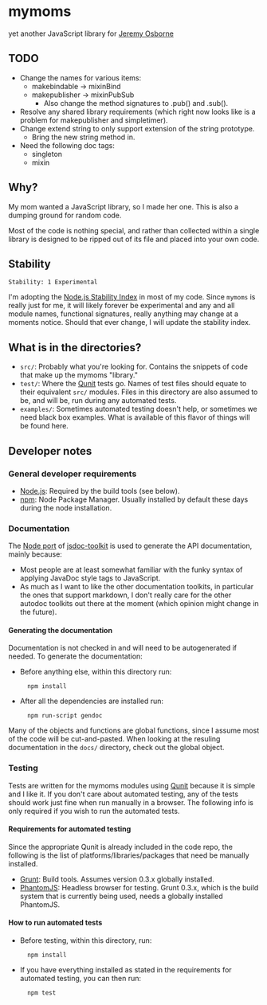 # mymoms
yet another JavaScript library for [Jeremy Osborne](http://jeremyosborne.com)



## TODO
* Change the names for various items:
    * makebindable -> mixinBind
    * makepublisher -> mixinPubSub
        * Also change the method signatures to .pub() and .sub().
* Resolve any shared library requirements (which right now looks like is a problem for makepublisher and simpletimer).
* Change extend string to only support extension of the string prototype.
    * Bring the new string method in.
* Need the following doc tags:
    * singleton
    * mixin



## Why?
My mom wanted a JavaScript library, so I made her one. This is also a dumping ground for random code.

Most of the code is nothing special, and rather than collected within a single library is designed to be ripped out of its file and placed into your own code.



## Stability

    Stability: 1 Experimental

I'm adopting the [Node.js Stability Index](http://nodejs.org/api/documentation.html#documentation_stability_index) in most of my code. Since `mymoms` is really just for me, it will likely forever be experimental and any and all module names, functional signatures, really anything may change at a moments notice. Should that ever change, I will update the stability index.



## What is in the directories?

* `src/`: Probably what you're looking for. Contains the snippets of code that make up the mymoms "library."
* `test/`: Where the [Qunit](http://qunitjs.com/) tests go. Names of test files should equate to their equivalent `src/` modules. Files in this directory are also assumed to be, and will be, run during any automated tests.
* `examples/`: Sometimes automated testing doesn't help, or sometimes we need black box examples. What is available of this flavor of things will be found here.



## Developer notes



### General developer requirements
* [Node.js](http://nodejs.org/): Required by the build tools (see below).
* [npm](http://npmjs.org): Node Package Manager. Usually installed by default these days during the node installation.



### Documentation
The [Node port](https://npmjs.org/package/jsdoc-toolkit) of [jsdoc-toolkit](http://code.google.com/p/jsdoc-toolkit/) is used to generate the API documentation, mainly because:

* Most people are at least somewhat familiar with the funky syntax of applying JavaDoc style tags to JavaScript.
* As much as I want to like the other documentation toolkits, in particular the ones that support markdown, I don't really care for the other autodoc toolkits out there at the moment (which opinion might change in the future).

#### Generating the documentation
Documentation is not checked in and will need to be autogenerated if needed. To generate the documentation:

* Before anything else, within this directory run:

        npm install

* After all the dependencies are installed run:

        npm run-script gendoc

Many of the objects and functions are global functions, since I assume most of the code will be cut-and-pasted. When looking at the resuling documentation in the `docs/` directory, check out the global object.



### Testing
Tests are written for the mymoms modules using [Qunit](http://qunitjs.com/) because it is simple and I like it. If you don't care about automated testing, any of the tests should work just fine when run manually in a browser. The following info is only required if you wish to run the automated tests.

#### Requirements for automated testing
Since the appropriate Qunit is already included in the code repo, the following is the list of platforms/libraries/packages that need be manually installed.
* [Grunt](http://gruntjs.com/): Build tools. Assumes version 0.3.x globally installed.
* [PhantomJS](http://phantomjs.org/index.html): Headless browser for testing. Grunt 0.3.x, which is the build system that is currently being used, needs a globally installed PhantomJS.

#### How to run automated tests
* Before testing, within this directory, run:

        npm install

* If you have everything installed as stated in the requirements for automated testing, you can then run:
		
		npm test
